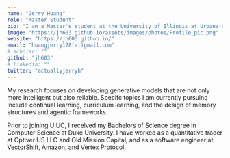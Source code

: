 ```yaml
---
name: "Jerry Huang"
role: "Master Student"
bio: "I am a Master's student at the University of Illinois at Urbana-Champaign (UIUC) advised by Prof. Tong Zhang and Prof. Julia Hockenmaier."
image: "https://jh603.github.io/assets/images/photos/Profile_pic.png"
website: "https://jh603.github.io/"
email: "huangjerry128(at)gmail.com"
# scholar: ""
github: "jh603"
# linkedin: ""
twitter: "actuallyjerryh"
---
```


My research focuses on developing generative models that are not only more intelligent but also reliable. Specifc topics I am currently pursuing include continual learning, curriculum learning, and the design of memory structures and agentic frameworks.

Prior to joining UIUC, I received my Bachelors of Science degree in Computer Science at Duke University. I have worked as a quantitative trader at Optiver US LLC and Old Mission Capital, and as a software engineer at VectorShift, Amazon, and Vertex Protocol.